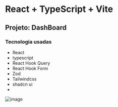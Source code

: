 # React + TypeScript + Vite

## Projeto: DashBoard 

### Tecnologia usadas
- React
- typescript
- React Hook Query
- React Hook Form
- Zod
- Tailwindcss
- shadcn ui
- 
![image](https://github.com/CarlosSousa2001/pizzashop-web/assets/97534614/a9362640-f218-4bb9-b8a5-439e7d8d0374)



